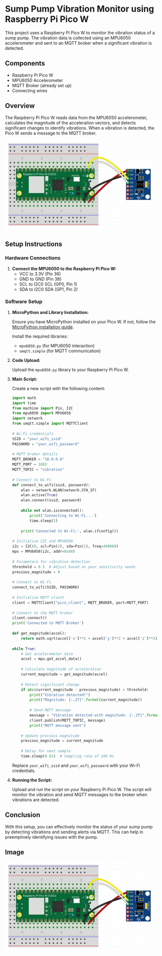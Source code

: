 # Sump Pump Vibration Monitor using Raspberry Pi Pico W

This project uses a Raspberry Pi Pico W to monitor the vibration status of a sump pump. The vibration data is collected using an MPU6050 accelerometer and sent to an MQTT broker when a significant vibration is detected.

## Components

- Raspberry Pi Pico W
- MPU6050 Accelerometer
- MQTT Broker (already set up)
- Connecting wires

## Overview

The Raspberry Pi Pico W reads data from the MPU6050 accelerometer, calculates the magnitude of the acceleration vectors, and detects significant changes to identify vibrations. When a vibration is detected, the Pico W sends a message to the MQTT broker.

![Raspberry Pi Pico W](rpic.png)

## Setup Instructions

### Hardware Connections

1. **Connect the MPU6050 to the Raspberry Pi Pico W:**
    - VCC to 3.3V (Pin 36)
    - GND to GND (Pin 38)
    - SCL to I2C0 SCL (GP0, Pin 1)
    - SDA to I2C0 SDA (GP1, Pin 2)

### Software Setup

1. **MicroPython and Library Installation:**

    Ensure you have MicroPython installed on your Pico W. If not, follow the [MicroPython installation guide](https://micropython.org/download/rp2-pico-w/).

    Install the required libraries:
    - `mpu6050.py` (for MPU6050 interaction)
    - `umqtt.simple` (for MQTT communication)

2. **Code Upload:**

    Upload the `mpu6050.py` library to your Raspberry Pi Pico W.

3. **Main Script:**

    Create a new script with the following content:

    ```python
    import math
    import time
    from machine import Pin, I2C
    from mpu6050 import MPU6050
    import network
    from umqtt.simple import MQTTClient

    # Wi-Fi credentials
    SSID = "your_wifi_ssid"
    PASSWORD = "your_wifi_password"

    # MQTT broker details
    MQTT_BROKER = "10.0.0.0"
    MQTT_PORT = 1883
    MQTT_TOPIC = "vibration"

    # Connect to Wi-Fi
    def connect_to_wifi(ssid, password):
        wlan = network.WLAN(network.STA_IF)
        wlan.active(True)
        wlan.connect(ssid, password)
        
        while not wlan.isconnected():
            print('Connecting to Wi-Fi...')
            time.sleep(1)
        
        print('Connected to Wi-Fi:', wlan.ifconfig())

    # Initialize I2C and MPU6050
    i2c = I2C(0, scl=Pin(2), sda=Pin(1), freq=400000)
    mpu = MPU6050(i2c, addr=0x68)

    # Parameters for vibration detection
    threshold = 0.5  # Adjust based on your sensitivity needs
    previous_magnitude = 0

    # Connect to Wi-Fi
    connect_to_wifi(SSID, PASSWORD)

    # Initialize MQTT client
    client = MQTTClient("pico_client", MQTT_BROKER, port=MQTT_PORT)

    # Connect to the MQTT broker
    client.connect()
    print('Connected to MQTT Broker')

    def get_magnitude(accel):
        return math.sqrt(accel['x']**2 + accel['y']**2 + accel['z']**2)

    while True:
        # Get accelerometer data
        accel = mpu.get_accel_data()
        
        # Calculate magnitude of acceleration
        current_magnitude = get_magnitude(accel)
        
        # Detect significant change
        if abs(current_magnitude - previous_magnitude) > threshold:
            print("Vibration detected!")
            print("Magnitude: {:.2f}".format(current_magnitude))
            
            # Send MQTT message
            message = "Vibration detected with magnitude: {:.2f}".format(current_magnitude)
            client.publish(MQTT_TOPIC, message)
            print("MQTT message sent")

        # Update previous magnitude
        previous_magnitude = current_magnitude
        
        # Delay for next sample
        time.sleep(0.01)  # Sampling rate of 100 Hz
    ```

    Replace `your_wifi_ssid` and `your_wifi_password` with your Wi-Fi credentials.

4. **Running the Script:**

    Upload and run the script on your Raspberry Pi Pico W. The script will monitor the vibration and send MQTT messages to the broker when vibrations are detected.

## Conclusion

With this setup, you can effectively monitor the status of your sump pump by detecting vibrations and sending alerts via MQTT. This can help in preemptively identifying issues with the pump.

## Image

![Raspberry Pi Pico W](rpic.png)
